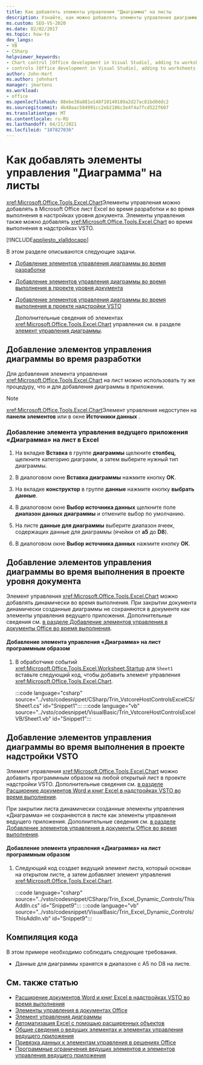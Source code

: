 ```yaml
---
title: Как добавлять элементы управления "Диаграмма" на листы
description: Узнайте, как можно добавлять элементы управления диаграммы в Microsoft Office лист Excel во время разработки и во время выполнения в настройках уровня документа.
ms.custom: SEO-VS-2020
ms.date: 02/02/2017
ms.topic: how-to
dev_langs:
- VB
- CSharp
helpviewer_keywords:
- Chart control [Office development in Visual Studio], adding to worksheets
- controls [Office development in Visual Studio], adding to worksheets
author: John-Hart
ms.author: johnhart
manager: jmartens
ms.workload:
- office
ms.openlocfilehash: 88ebe38a881e148f10149189a2d27ac81bd0ddc2
ms.sourcegitcommit: 4b40aac584991cc2eb2186c3e4f4a7fcd522f607
ms.translationtype: MT
ms.contentlocale: ru-RU
ms.lasthandoff: 04/21/2021
ms.locfileid: "107827036"
---
```

# <a name="how-to-add-chart-controls-to-worksheets"></a>Как добавлять элементы управления "Диаграмма" на листы
  <xref:Microsoft.Office.Tools.Excel.Chart>Элементы управления можно добавлять в Microsoft Office лист Excel во время разработки и во время выполнения в настройках уровня документа. Элементы управления также можно добавлять <xref:Microsoft.Office.Tools.Excel.Chart> во время выполнения в надстройках VSTO.

 [!INCLUDE[appliesto_xlalldocapp](../vsto/includes/appliesto-xlalldocapp-md.md)]

 В этом разделе описываются следующие задачи.

- [Добавление элементов управления диаграммы во время разработки](#designtime)

- [Добавление элементов управления диаграммы во время выполнения в проекте уровня документа](#runtimedoclevel)

- [Добавление элементов управления диаграммы во время выполнения в проекте надстройки VSTO](#runtimeaddin)

  Дополнительные сведения об элементах <xref:Microsoft.Office.Tools.Excel.Chart> управления см. в разделе [элемент управления диаграммы](../vsto/chart-control.md).

## <a name="add-chart-controls-at-design-time"></a><a name="designtime"></a> Добавление элементов управления диаграммы во время разработки
 Для добавления элемента управления <xref:Microsoft.Office.Tools.Excel.Chart> на лист можно использовать ту же процедуру, что и для добавления диаграммы в приложении.

> [!NOTE]
> <xref:Microsoft.Office.Tools.Excel.Chart>Элемент управления недоступен на **панели элементов** или в окне **Источники данных** .

### <a name="to-add-a-chart-host-control-to-a-worksheet-in-excel"></a>Добавление элемента управления ведущего приложения «Диаграмма» на лист в Excel

1. На вкладке **Вставка** в группе **диаграммы** щелкните **столбец**, щелкните категорию диаграмм, а затем выберите нужный тип диаграммы.

2. В диалоговом окне **Вставка диаграммы** нажмите кнопку **ОК**.

3. На вкладке **конструктор** в группе **данные** нажмите кнопку **выбрать данные**.

4. В диалоговом окне **Выбор источника данных** щелкните поле **диапазон данных** **диаграммы** и отмените выбор по умолчанию.

5. На листе **данные для диаграммы** выберите диапазон ячеек, содержащих данные для диаграммы (ячейки от **a5** до **D8**).

6. В диалоговом окне **Выбор источника данных** нажмите кнопку **ОК**.

## <a name="add-chart-controls-at-run-time-in-a-document-level-project"></a><a name="runtimedoclevel"></a> Добавление элементов управления диаграммы во время выполнения в проекте уровня документа
 Элемент управления <xref:Microsoft.Office.Tools.Excel.Chart> можно добавлять динамически во время выполнения. При закрытии документа динамически созданные диаграммы не сохраняются в документе как элементы управления ведущего приложения. Дополнительные сведения см. [в разделе Добавление элементов управления в документы Office во время выполнения](../vsto/adding-controls-to-office-documents-at-run-time.md).

#### <a name="to-add-a-chart-control-to-a-worksheet-programmatically"></a>Добавление элемента управления «Диаграмма» на лист программным образом

1. В обработчике событий <xref:Microsoft.Office.Tools.Excel.Worksheet.Startup> для `Sheet1` вставьте следующий код, чтобы добавить элемент управления <xref:Microsoft.Office.Tools.Excel.Chart>.

     :::code language="csharp" source="../vsto/codesnippet/CSharp/Trin_VstcoreHostControlsExcelCS/Sheet1.cs" id="Snippet1":::
     :::code language="vb" source="../vsto/codesnippet/VisualBasic/Trin_VstcoreHostControlsExcelVB/Sheet1.vb" id="Snippet1":::

## <a name="add-chart-controls-at-run-time-in-a-vsto-add-in-project"></a><a name="runtimeaddin"></a> Добавление элементов управления диаграммы во время выполнения в проекте надстройки VSTO
 Элемент управления <xref:Microsoft.Office.Tools.Excel.Chart> можно добавить программным образом на любой открытый лист в проекте надстройки VSTO. Дополнительные сведения см. [в разделе Расширение документов Word и книг Excel в надстройках VSTO во время выполнения](../vsto/extending-word-documents-and-excel-workbooks-in-vsto-add-ins-at-run-time.md).

 При закрытии листа динамически созданные элементы управления «Диаграмма» не сохраняются в листе как элементы управления ведущего приложения. Дополнительные сведения см. [в разделе Добавление элементов управления в документы Office во время выполнения](../vsto/adding-controls-to-office-documents-at-run-time.md).

#### <a name="to-add-a-chart-control-to-a-worksheet-programmatically"></a>Добавление элемента управления «Диаграмма» на лист программным образом

1. Следующий код создает ведущий элемент листа, который основан на открытом листе, а затем добавляет элемент управления <xref:Microsoft.Office.Tools.Excel.Chart>.

     :::code language="csharp" source="../vsto/codesnippet/CSharp/Trin_Excel_Dynamic_Controls/ThisAddIn.cs" id="Snippet9":::
     :::code language="vb" source="../vsto/codesnippet/VisualBasic/Trin_Excel_Dynamic_Controls/ThisAddIn.vb" id="Snippet9":::

## <a name="compile-the-code"></a>Компиляция кода
 В этом примере необходимо соблюдать следующие требования.

- Данные для диаграммы хранятся в диапазоне с A5 по D8 на листе.

## <a name="see-also"></a>См. также статью
- [Расширение документов Word и книг Excel в надстройках VSTO во время выполнения](../vsto/extending-word-documents-and-excel-workbooks-in-vsto-add-ins-at-run-time.md)
- [Элементы управления в документах Office](../vsto/controls-on-office-documents.md)
- [Элемент управления диаграммы](../vsto/chart-control.md)
- [Автоматизация Excel с помощью расширенных объектов](../vsto/automating-excel-by-using-extended-objects.md)
- [Общие сведения о ведущих элементах и элементах управления ведущего приложения](../vsto/host-items-and-host-controls-overview.md)
- [Привязка данных к элементам управления в решениях Office](../vsto/binding-data-to-controls-in-office-solutions.md)
- [Программные ограничения ведущих элементов и элементов управления ведущего приложения](../vsto/programmatic-limitations-of-host-items-and-host-controls.md)
